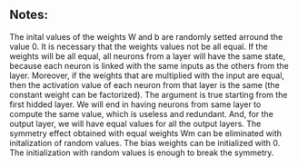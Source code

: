 ## Notes:

The inital values of the weights W and b are randomly setted arround the value 0. It is necessary that the weights values not be all equal. If the weights will be all equal, all neurons from a layer will have the same state, because each neuron is linked with the same inputs as the others from the layer. Moreover, if the weights that are multiplied with the input are equal, then the activation value of each neuron from that layer is the same (the constant weight can be factorized). The argument is true starting from the first hidded layer. We will end in having neurons from same layer to compute the same value, which is useless and redundant. And, for the output layer, we will have equal values for all the output layers. The symmetry effect obtained with equal weights Wm can be eliminated with initalization of random values. The bias weights can be initialized with 0. The initialization with random values is enough to break the symmetry.
